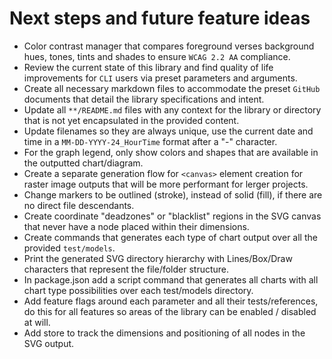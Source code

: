 # Next steps and future feature ideas

- Color contrast manager that compares foreground verses background hues, tones, tints and shades to ensure `WCAG 2.2 AA` compliance.
- Review the current state of this library and find quality of life improvements for `CLI` users via preset parameters and arguments.
- Create all necessary markdown files to accommodate the preset `GitHub` documents that detail the library specifications and intent.
- Update all `**/README.md` files with any context for the library or directory that is not yet encapsulated in the provided content.
- Update filenames so they are always unique, use the current date and time in a `MM-DD-YYYY-24_HourTime` format after a "-" character.
- For the graph legend, only show colors and shapes that are available in the outputted chart/diagram.
- Create a separate generation flow for `<canvas>` element creation for raster image outputs that will be more performant for lerger projects.
- Change markers to be outlined (stroke), instead of solid (fill), if there are no direct file descendants.
- Create coordinate "deadzones" or "blacklist" regions in the SVG canvas that never have a node placed within their dimensions.
- Create commands that generates each type of chart output over all the provided `test/models`.
- Print the generated SVG directory hierarchy with Lines/Box/Draw characters that represent the file/folder structure.
- In package.json add a script command that generates all charts with all chart type possibilities over each test/models directory.
- Add feature flags around each parameter and all their tests/references, do this for all features so areas of the library can be enabled / disabled at will.
- Add store to track the dimensions and positioning of all nodes in the SVG output.
